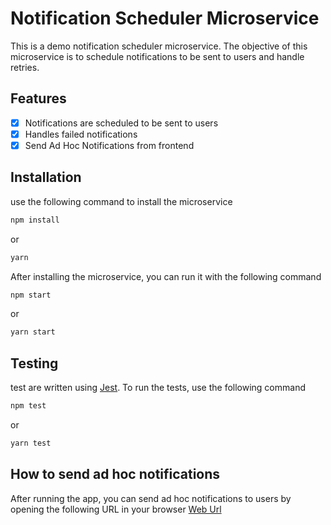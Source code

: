 # Notification Scheduler Microservice

This is a demo notification scheduler microservice. The objective of this microservice is to schedule notifications to be sent to users and handle retries.

## Features

- [X] Notifications are scheduled to be sent to users
- [X] Handles failed notifications
- [X] Send Ad Hoc Notifications from frontend

## Installation

use the following command to install the microservice

```bash
npm install
```

or

```bash
yarn
```

After installing the microservice, you can run it with the following command

```bash
npm start
```

or

```bash
yarn start
```

## Testing

test are written using [Jest](https://facebook.github.io/jest/). To run the tests, use the following command

```bash
npm test
```

or

```bash
yarn test
```

## How to send ad hoc notifications

After running the app, you can send ad hoc notifications to users by opening the following URL in your browser [Web Url](http://localhost:3000)
